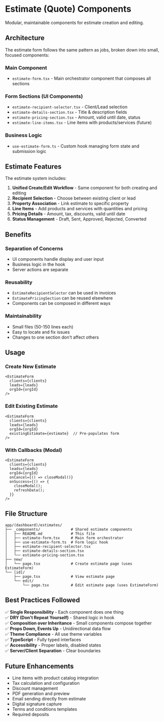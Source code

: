 # Estimate (Quote) Components

Modular, maintainable components for estimate creation and editing.

## Architecture

The estimate form follows the same pattern as jobs, broken down into small, focused components:

### **Main Component**
- `estimate-form.tsx` - Main orchestrator component that composes all sections

### **Form Sections (UI Components)**
- `estimate-recipient-selector.tsx` - Client/Lead selection
- `estimate-details-section.tsx` - Title & description fields
- `estimate-pricing-section.tsx` - Amount, valid until date, status
- `estimate-line-items.tsx` - Line items with products/services (future)

### **Business Logic**
- `use-estimate-form.ts` - Custom hook managing form state and submission logic

## Estimate Features

The estimate system includes:

1. **Unified Create/Edit Workflow** - Same component for both creating and editing
2. **Recipient Selection** - Choose between existing client or lead
3. **Property Association** - Link estimate to specific property
4. **Line Items** - Add products and services with quantities and pricing
5. **Pricing Details** - Amount, tax, discounts, valid until date
6. **Status Management** - Draft, Sent, Approved, Rejected, Converted

## Benefits

### **Separation of Concerns**
- UI components handle display and user input
- Business logic in the hook
- Server actions are separate

### **Reusability**
- `EstimateRecipientSelector` can be used in invoices
- `EstimatePricingSection` can be reused elsewhere
- Components can be composed in different ways

### **Maintainability**
- Small files (50-150 lines each)
- Easy to locate and fix issues
- Changes to one section don't affect others

## Usage

### Create New Estimate
```tsx
<EstimateForm 
  clients={clients}
  leads={leads}
  orgId={orgId}
/>
```

### Edit Existing Estimate
```tsx
<EstimateForm 
  clients={clients}
  leads={leads}
  orgId={orgId}
  existingEstimate={estimate}  // Pre-populates form
/>
```

### With Callbacks (Modal)
```tsx
<EstimateForm 
  clients={clients}
  leads={leads}
  orgId={orgId}
  onCancel={() => closeModal()}
  onSuccess={() => {
    closeModal();
    refreshData();
  }}
/>
```

## File Structure

```
app/(dashboard)/estimates/
├── _components/              # Shared estimate components
│   ├── README.md             # This file
│   ├── estimate-form.tsx     # Main form orchestrator
│   ├── use-estimate-form.ts  # Form logic hook
│   ├── estimate-recipient-selector.tsx
│   ├── estimate-details-section.tsx
│   └── estimate-pricing-section.tsx
├── new/
│   └── page.tsx              # Create estimate page (uses EstimateForm)
└── [id]/
    ├── page.tsx              # View estimate page
    └── edit/
        └── page.tsx          # Edit estimate page (uses EstimateForm)
```

## Best Practices Followed

✅ **Single Responsibility** - Each component does one thing  
✅ **DRY (Don't Repeat Yourself)** - Shared logic in hook  
✅ **Composition over Inheritance** - Small components compose together  
✅ **Props Down, Events Up** - Unidirectional data flow  
✅ **Theme Compliance** - All use theme variables  
✅ **TypeScript** - Fully typed interfaces  
✅ **Accessibility** - Proper labels, disabled states  
✅ **Server/Client Separation** - Clear boundaries  

## Future Enhancements

- Line items with product catalog integration
- Tax calculation and configuration
- Discount management
- PDF generation and preview
- Email sending directly from estimate
- Digital signature capture
- Terms and conditions templates
- Required deposits

